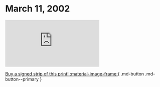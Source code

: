 # March 11, 2002

![](https://www.achewood.com/comic.php?date=03112002)

[Buy a signed strip of this print! :material-image-frame:](https://achewood-holiday-pop-up.myshopify.com/products/strip#03112002){ .md-button .md-button--primary }
